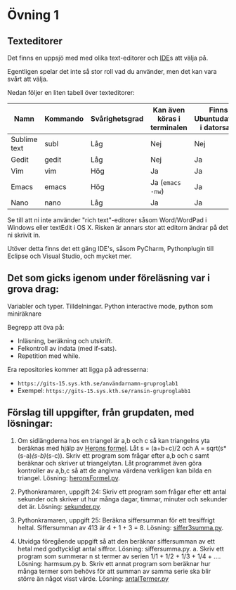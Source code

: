 # Övning 1

## Texteditorer

Det finns en uppsjö med med olika text-editorer och [IDE](https://en.wikipedia.org/wiki/Integrated_development_environment)s att välja på.

Egentligen spelar det inte så stor roll vad du använder, men det kan vara svårt att välja.

Nedan följer en liten tabell över texteditorer:

| Namn         | Kommando | Svårighetsgrad | Kan även köras i terminalen | Finns på Ubuntudatorerna i datorsalarna | Öppen mjukvara |
|--------------|----------|----------------|-----------------------------|-----------------------------------------|----------------|
| Sublime text | subl     | Låg            | Nej                         | Nej                                     | Nej
| Gedit        | gedit    | Låg            | Nej                         | Ja                                      | Ja
| Vim          | vim      | Hög            | Ja                          | Ja                                      | Ja
| Emacs        | emacs    | Hög            | Ja (`emacs -nw`)            | Ja                                      | Ja
| Nano         | nano     | Låg            | Ja                          | Ja                                      | Ja

Se till att ni inte använder "rich text"-editorer såsom Word/WordPad i Windows eller textEdit i OS X.
Risken är annars stor att editorn ändrar på det ni skrivit in.

Utöver detta finns det ett gäng IDE's, såsom PyCharm, Pythonplugin till Eclipse och Visual Studio, och mycket mer.

## Det som gicks igenom under föreläsning var i grova drag:

Variabler och typer.
Tilldelningar.
Python interactive mode, python som miniräknare

Begrepp att öva på:
* Inläsning, beräkning och utskrift.
* Felkontroll av indata (med if-sats).
* Repetition med while.

Era repositories kommer att ligga på adresserna:
* `https://gits-15.sys.kth.se/användarnamn-gruproglab1`
* Exempel: `https://gits-15.sys.kth.se/ransin-gruproglabb1`

## Förslag till uppgifter, från grupdaten, med lösningar:

1. Om sidlängderna hos en triangel är a,b och c så kan triangelns yta beräknas
   med hjälp av [Herons formel](http://sv.wikipedia.org/wiki/Herons_formel).
   Låt s = (a+b+c)/2 och A = sqrt(s*(s-a)*(s-b)*(s-c)). Skriv ett program som
   frågar efter a,b och c samt beräknar och skriver ut triangelytan. Låt
   programmet även göra kontroller av a,b,c så att de angivna värdena verkligen
   kan bilda en triangel. Lösning: [heronsFormel.py](grupdat/ran_heronsFormel.py).

2. Pythonkramaren, uppgift 24: Skriv ett program som frågar efter ett antal
   sekunder och skriver ut hur många dagar, timmar, minuter och sekunder det
   är. Lösning: [sekunder.py](grupdat/ran_sekunder.py).

3. Pythonkramaren, uppgift 25: Beräkna siffersumman för ett tresiffrigt heltal.
   Siffersumman av 413 är 4 + 1 + 3 = 8. Lösning:
   [siffer3summa.py](grupdat/ran_siffer3summa.py).

4. Utvidga föregående uppgift så att den beräknar siffersumman av ett hetal med
   godtyckligt antal siffror. Lösning: siffersumma.py.  a. Skriv ett program
   som summerar n st termer av serien 1/1 + 1/2 + 1/3 + 1/4 + .... Lösning:
   harmsum.py b. Skriv ett annat program som beräknar hur många termer som
   behövs för att summan av samma serie ska blir större än något visst värde.
   Lösning: [antalTermer.py](grupdat/ran_antaltermer.py)
